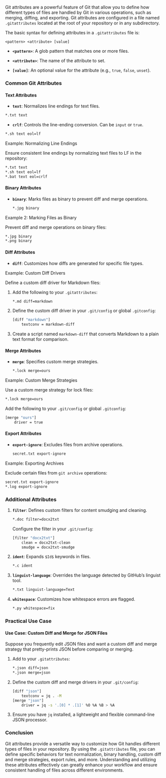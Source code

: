 Git attributes are a powerful feature of Git that allow you to define how different types of files are handled by Git in various operations, such as merging, diffing, and exporting. Git attributes are configured in a file named `.gitattributes` located at the root of your repository or in any subdirectory. 

The basic syntax for defining attributes in a `.gitattributes` file is:
```
<pattern> <attribute> [value]
```

- **`<pattern>`**: A glob pattern that matches one or more files.

- **`<attribute>`**: The name of the attribute to set.

- **`[value]`**: An optional value for the attribute (e.g., `true`, `false`, `unset`).

### Common Git Attributes

#### **Text Attributes**

- **`text`**: Normalizes line endings for text files.
```bash
*.txt text
```

- **`crlf`**: Controls the line-ending conversion. Can be `input` or `true`.
```bash
*.sh text eol=lf
```

Example: Normalizing Line Endings

Ensure consistent line endings by normalizing text files to LF in the repository:
```bash
*.txt text
*.sh text eol=lf
*.bat text eol=crlf
```

#### **Binary Attributes**
   - **`binary`**: Marks files as binary to prevent diff and merge operations.
     ```bash
     *.jpg binary
     ```

Example 2: Marking Files as Binary

Prevent diff and merge operations on binary files:
```bash
*.jpg binary
*.png binary
```

#### **Diff Attributes**
   - **`diff`**: Customizes how diffs are generated for specific file types.

Example: Custom Diff Drivers

Define a custom diff driver for Markdown files:
1. Add the following to your `.gitattributes`:
   ```bash
   *.md diff=markdown
   ```

2. Define the custom diff driver in your `.git/config` or global `.gitconfig`:
   ```bash
   [diff "markdown"]
       textconv = markdown-diff
   ```

3. Create a script named `markdown-diff` that converts Markdown to a plain text format for comparison.

#### **Merge Attributes**
   - **`merge`**: Specifies custom merge strategies.
     ```bash
     *.lock merge=ours
     ```

Example: Custom Merge Strategies

Use a custom merge strategy for lock files:
```bash
*.lock merge=ours
```

Add the following to your `.git/config` or global `.gitconfig`:
```bash
[merge "ours"]
    driver = true
```

#### **Export Attributes**
   - **`export-ignore`**: Excludes files from archive operations.
     ```bash
     secret.txt export-ignore
     ```

Example: Exporting Archives

Exclude certain files from `git archive` operations:
```bash
secret.txt export-ignore
*.log export-ignore
```

### Additional Attributes

1. **`filter`**: Defines custom filters for content smudging and cleaning.
   ```bash
   *.doc filter=docx2txt
   ```
   Configure the filter in your `.git/config`:
   ```bash
   [filter "docx2txt"]
       clean = docx2txt-clean
       smudge = docx2txt-smudge
   ```

2. **`ident`**: Expands `$Id$` keywords in files.
   ```bash
   *.c ident
   ```

3. **`linguist-language`**: Overrides the language detected by GitHub’s linguist tool.
   ```bash
   *.txt linguist-language=Text
   ```

4. **`whitespace`**: Customizes how whitespace errors are flagged.
   ```bash
   *.py whitespace=fix
   ```

### Practical Use Case

#### Use Case: Custom Diff and Merge for JSON Files

Suppose you frequently edit JSON files and want a custom diff and merge strategy that pretty-prints JSON before comparing or merging.

1. Add to your `.gitattributes`:
   ```bash
   *.json diff=json
   *.json merge=json
   ```

2. Define the custom diff and merge drivers in your `.git/config`:
   ```bash
   [diff "json"]
       textconv = jq . -M
   [merge "json"]
       driver = jq -s '.[0] * .[1]' %O %A %B > %A
   ```

3. Ensure you have `jq` installed, a lightweight and flexible command-line JSON processor.

### Conclusion

Git attributes provide a versatile way to customize how Git handles different types of files in your repository. By using the `.gitattributes` file, you can define specific behaviors for text normalization, binary handling, custom diff and merge strategies, export rules, and more. Understanding and utilizing these attributes effectively can greatly enhance your workflow and ensure consistent handling of files across different environments.